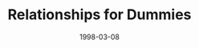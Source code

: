 ---
layout: message
category: message
series: "Life for Dummies"
title: "Relationships for Dummies"
date: 1998-03-08
message_id: 451
---